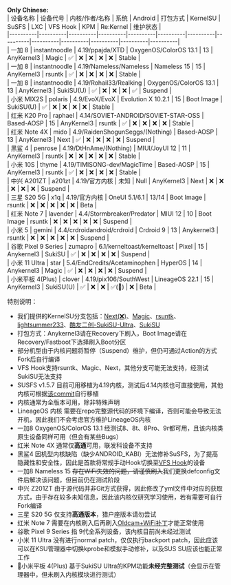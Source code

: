 **Only Chinese:**  
| 设备名称 | 设备代号 | 内核/作者/名称 | 系统 | Android | 打包方式 | KernelSU | SuSFS | LXC | VFS Hook | KPM | Re:Kernel | 维护状态 |  
|----------|----------|----------|----------|----------|----------|----------|----------|----------|----------|----------|----------|----------|  
| 一加 8  | instantnoodle | 4.19/ppajda/XTD | OxygenOS/ColorOS 13.1 | 13 | AnyKernel3 | Magic | ✅ | ❌ | ❌ | ❌ | ❌ | Stable |  
| 一加 8  | instantnoodle | 4.19/Nameless/Nameless | Nameless 15 | 15 | AnyKernel3 | rsuntk | ✅ | ❌ | ❌ | ❌ | ❌ | Stable |  
| 一加 8  | instantnoodle | 4.19/Rohail33/Realking | OxygenOS/ColorOS 13.1 | 13 | AnyKernel3 | SukiSU(U) | ✅ | ❌ | ❌ | ❌ | ✅ | Suspend |  
| 小米 MIX2S  | polaris | 4.9/EvoX/EvoX | Evolution X 10.2.1 | 15 | Boot Image | SukiSU(U) | ✅ | ❌ | ❌ | ❌ | ❌ | Stable |  
| 红米 K20 Pro  | raphael | 4.14/SOVIET-ANDROID/SOVIET-STAR-OSS | Based-AOSP | 15 | AnyKernel3 | rsuntk | ✅ | ❌ | ❌ | ❌ | ❌ | Stable |  
| 红米 Note 4X  | mido | 4.9/RaidenShogunSeggs/(Nothing) | Based-AOSP | 13 | AnyKernel3 | Next | ✅ | ❌ | ❌ | ❌ | ❌ | Suspend |  
| 黑鲨 4 | penrose | 4.19/DtHnAme/(Nothing) | MIUI/JoyUI 12 | 11 | AnyKernel3 | rsuntk | ❌ | ❌ | ❌ | ❌ | ❌ | Stable |  
| 小米 10S | thyme | 4.19/TIMISONG-dev/MagicTime | Based-AOSP | 15 | AnyKernel3 | rsuntk | ✅ | ❌ | ❌ | ❌ | ❌ | Stable |  
| 中兴 A201ZT | a201zt | 4.19/官方内核 | 未知 | Null | AnyKernel3 | Next | ❌ | ❌ | ❌ | ❌ | ❌ | Suspend |  
| 三星 S20 5G | x1q | 4.19/官方内核 | OneUI 5.1/6.1 | 13/14 | Boot Image | rsuntk | ❌ | ❌ | ❌ | ❌ | ❌ | Beta |  
| 红米 Note 7 | lavender | 4.4/Stormbreaker/Predator | MIUI 12 | 10 | Boot Image | rsuntk | ❌ | ❌ | ❌ | ❌ | ❌ | Suspend |  
| 小米 5 | gemini | 4.4/crdroidandroid/crdroid | Crdroid 9 | 13 | Anykernel3 | rsuntk | ❌ | ❌ | ❌ | ❌ | ❌ | Suspend |  
| 谷歌 Pixel 9 Series | zumapro | 6.1/kerneltoast/kerneltoast | Pixel | 15 | Anykernel3 | SukiSU | ✅ | ❌ | ❌ | ❌ | ❌ | Suspend |  
| 小米 11 Ultra | star | 5.4/EndCredits/Acetaminophen | HyperOS | 14 | Anykernel3 | Magic | ✅ | ❌ | ❌ | ❌ | ❌ | Suspend |  
| 小米平板 4(Plus) | clover | 4.19/pix106/SouthWest | LineageOS 22.1 | 15 | AnyKernel3 | SukiSU(U) | ✅ | ❌ | ❌ | ✅(🤔) | ❌ | Beta |  

特别说明：
  - 我们提供的KernelSU分支包括：[Next(❌)](https://github.com/KernelSU-Next/KernelSU-Next)、[Magic](https://github.com/backslashxx/KernelSU)、[rsuntk](https://github.com/rsuntk/KernelSU)、[lightsummer233](https://github.com/lightsummer233/KernelSU)、[酷友二创-SukiSU-Ultra](https://github.com/ShirkNeko/SukiSU-Ultra)、[SukiSU](https://github.com/ShirkNeko/KernelSU)
  - 打包方式：Anykernel3请在Recovery下刷入，Boot Image请在Recovery/Fastboot下选择刷入Boot分区
  - 部分机型由于内核问题将暂停（Suspend）维护，但仍可通过Action的方式Fork后自行编译
  - VFS Hook支持rsuntk、Magic、Next，其他分支可能无法支持，经测试SukiSU无法支持
  - SUSFS v1.5.7 目前可用移植为4.19内核，测试后4.14内核也可直接使用，其他内核可根据[该commit](https://github.com/rsuntk/android_kernel_asus_sdm660-4.19/compare/c7d82bf8607704c22a8a869c4611c7cf3d22ce31..1ea2cbd7659167e62d2265632710f084c45f3ca1)自行移植
  - 内核通常为全版本可用，除非特殊声明
  - LineageOS 内核 需要在repo完整源代码的环境下编译，否则可能会导致无法开机，因此我们不会考虑官方维护LineageOS内核
  - 一加8 OxygenOS/ColorOS 13.1 经测试8、8t、8Pro、9r都可用，且该内核类原生设备同样可用（但会有某些Bugs）
  - 红米 Note 4X 通常仅**高通**可用，联发科设备不支持
  - 黑鲨4 因机型内核缺陷（缺少ANDROID_KABI）无法修补SuSFS，为了提高隐藏性和安全性，因此是首款将常规手动Hook切换至[VFS Hook](https://github.com/backslashxx/KernelSU/issues/5)的设备
  - 一加8 Nameless 15 ~~存在WiFi失效的问题，请谨慎刷入~~我们更换defconfig文件后解决该问题，但目前仍在测试阶段
  - 中兴 Z201ZT 由于源代码并非Git方式获得，因此修改了yml文件中对应的获取方式，由于存在较多未知信息，因此该内核仅研究学习使用，若有需要可自行Fork编译
  - 三星 S20 5G 仅支持**高通版本**，猎户座版本请勿尝试
  - 红米 Note 7 需要在内核刷入后再刷入[Oldcam+WiFi补丁](https://sourceforge.net/projects/syylg/files/MengT/MIUI_Q_PATCH/OldCam%2BWiFi-Patch-v2.zip/download)才能正常使用
  - 谷歌 Pixel 9 Series 指 9代全系列设备，该内核目前尚未经过测试
  - 小米 11 Ultra 没有进行normal patch，仅仅执行backport patch，因此应该可以在KSU管理器中切换kprobe和模拟手动修补，以及SUS SU应该也能正常工作
  - 🤔小米平板 4(Plus) 基于SukiSU Ultra的KPM功能**未经完整测试**（会显示在管理器中，但未刷入内核模块进行测试）
